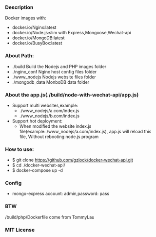 ### Description
Docker images with:
- docker.io/Nginx:latest
- docker.io/Node.js:slim with Express,Mongoose,Wechat-api
- docker.io/MongoDB:latest
- docker.io/BusyBox:latest

### About Path:
- ./build						Build the Nodejs and PHP images folder
- ./nginx_conf			Nginx host config files folder
- ./www_nodejs			Nodejs website files folder
- ./mongodb_data		MonboDB data folder

### About the app.js(./build/node-with-wechat-api/app.js)
* Support multi websites,example:
  * ./www_nodejs/a.com/index.js
  * ./www_nodejs/b.com/index.js
* Support hot deployment:
  * When modified the website index.js file(example:./www_nodejs/a.com/index.js), app.js will reload this file, Without rebooting node.js program

### How to use:
- $ git clone https://github.com/gzlock/docker-wechat-api.git
- $ cd ./docker-wechat-api/
- $ docker-compose up -d

### Config
- mongo-express account: admin,password: pass

### BTW
/build/php/Dockerfile come from TommyLau

### MIT License
